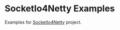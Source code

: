 SocketIo4Netty Examples
=======================

Examples for [SocketIo4Netty](https://github.com/socketIo4Netty/socketIo4Netty) project.